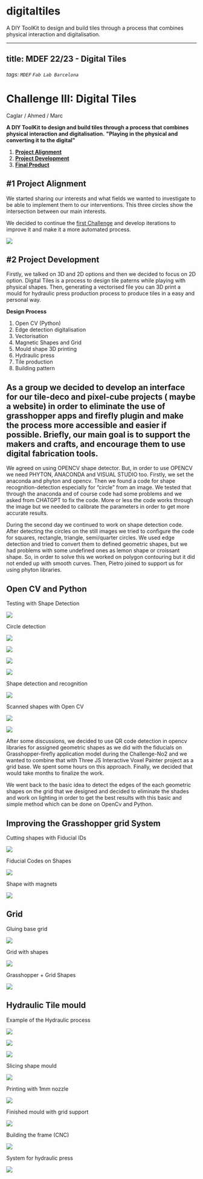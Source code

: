 # digitaltiles
A DIY ToolKit to design and build tiles through a process that combines physical interaction and digitalisation.

---
title: MDEF 22/23 - Digital Tiles
---

###### tags: `MDEF` `Fab Lab Barcelona`


Challenge III: Digital Tiles
==========================================
Caglar / Ahmed / Marc

**A DIY ToolKit to design and build tiles through a process that combines physical interaction and digitalisation.**
**"Playing in the physical and converting it to the digital"**

1. [**Project Alignment**](#1-Project-alignment)
2. [**Project Development**](#2-Project-development)
3. [**Final Product**](#3-Rethink-and-reconnect)

## #1 Project Alignment

We started sharing our interests and what fields we wanted to investigate to be able to implement them to our interventions. This three circles show the intersection between our main interests.

We decided to continue the [first Challenge](https://github.com/paresmarc/tiledeco) and develop iterations to improve it and make it a more automated process.

![](images/tiledeco.jpg)


## #2 Project Development

Firstly, we talked on 3D and 2D options and then we decided to focus on 2D option. Digital Tiles is a process to design tile paterns while playing with physical shapes. Then, generating a vectorised file you can 3D print a mould for hydraulic press production process to produce tiles in a easy and personal way.

**Design Process**
1. Open CV (Python)
2. Edge detection digitalisation
3. Vectorisation
4. Magnetic Shapes and Grid
5. Mould shape 3D printing
6. Hydraulic press
7. Tile production
8. Building pattern

## As a group we decided to develop an interface for our tile-deco and pixel-cube  projects ( maybe a website) in order to eliminate the use of grasshopper apps  and firefly plugin and make the process more accessible and easier if possible. Briefly, our main goal is to support the makers and crafts, and encourage them to use digital fabrication tools.

We agreed on using OPENCV shape detector. But, in order to use OPENCV we need PHYTON, ANACONDA and VISUAL STUDIO too. Firstly, we set the anaconda and phyton and opencv. Then we found a code for shape recognition-detection especially for “circle” from an image. We tested that through the anaconda and of course code had some problems and we asked from CHATGPT to fix the code. More or less the code works through the image but we needed to calibrate the parameters in order to get more accurate results. 

During the second day we continued to work on shape detection code. After detecting the circles on the still images we tried to configure the code for squares, rectangle, triangle, semi/quarter circles. We used edge detection and tried to convert them to defined geometric shapes, but we had problems with some undefined ones as lemon shape or croissant shape. So, in order to solve this we worked on polygon contouring but it did not ended up with smooth curves. Then, Pietro joined to support us for using phyton libraries. 

## Open CV and Python

Testing with Shape Detection

![](images/code.jpg)

Circle detection

![](images/circles.jpg)

![](images/coinsss.jpg)

![](images/coins.gif)

![](images/python.jpg)

Shape detection and recognition

![](images/detect.gif)

Scanned shapes with Open CV

![](images/scan.jpg)

![](images/detection.jpg)

After some discussions, we decided to use QR code detection in opencv libraries for assigned geometric shapes as we did with the fiducials on Grasshopper-firefly application model during the Challenge-No2 and we wanted to combine that with Three JS Interactive Voxel Painter project as a grid base. We spent some hours on this approach. Finally, we decided that would take months to finalize the work. 

We went back to the basic idea to detect the edges of the each geometric shapes on the grid that we designed and decided to eliminate the shades and work on lighting in order to get the best results with this basic and simple method which can be done on OpenCv and Python.


## Improving the Grasshopper grid System

Cutting shapes with Fiducial IDs

![](images/laser.gif)

Fiducial Codes on Shapes

![](images/fidu.jpg)

Shape with magnets

![](images/shape.jpg)

## Grid

Gluing base grid

![](images/grid.jpg)

Grid with shapes

![](images/system.jpg)

Grasshopper + Grid Shapes

![](images/final.jpg)

## Hydraulic Tile mould

Example of the Hydraulic process

![](images/m1.png)

![](images/m2.png)

![](images/m3.png)

Slicing shape mould

![](images/cura.jpg)

Printing with 1mm nozzle

![](images/print.gif)

Finished mould with grid support

![](images/mould.jpg)

Building the frame (CNC)

![](images/frame.gif)

System for hydraulic press

![](images/hydra.gif)
